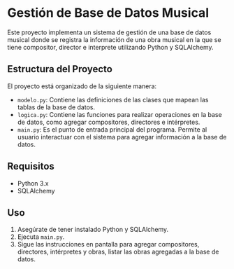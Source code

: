 # Gestión de Base de Datos Musical

Este proyecto implementa un sistema de gestión de una base de datos musical donde se registra la información de una obra musical en la que se tiene compositor, director e interprete utilizando Python y SQLAlchemy.

## Estructura del Proyecto

El proyecto está organizado de la siguiente manera:

- `modelo.py`: Contiene las definiciones de las clases que mapean las tablas de la base de datos.
- `logica.py`: Contiene las funciones para realizar operaciones en la base de datos, como agregar compositores, directores e intérpretes.
- `main.py`: Es el punto de entrada principal del programa. Permite al usuario interactuar con el sistema para agregar información a la base de datos.

## Requisitos

- Python 3.x
- SQLAlchemy

## Uso

1. Asegúrate de tener instalado Python y SQLAlchemy.
2. Ejecuta `main.py`.
3. Sigue las instrucciones en pantalla para agregar compositores, directores, intérpretes y obras, listar las obras agregadas a la base de datos.
